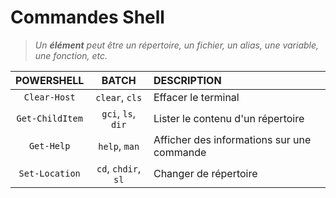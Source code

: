 # Commandes Shell

> _Un **élément** peut être un répertoire, un fichier, un alias, une variable, une fonction, etc._

|POWERSHELL|BATCH|DESCRIPTION|
|:--:|:--:|:--|
|`Clear-Host`|`clear`, `cls`|Effacer le terminal|
|`Get-ChildItem`|`gci`, `ls`, `dir`|Lister le contenu d'un répertoire|
|`Get-Help`|`help`, `man`|Afficher des informations sur une commande|
|`Set-Location`|`cd`, `chdir`, `sl`|Changer de répertoire|

